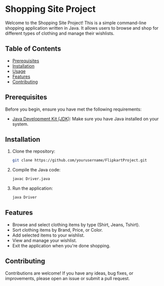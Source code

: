 # Shopping Site Project

Welcome to the Shopping Site  Project! This is a simple command-line shopping application written in Java. It allows users to browse and shop for different types of clothing and manage their wishlists.

## Table of Contents

- [Prerequisites](#prerequisites)
- [Installation](#installation)
- [Usage](#usage)
- [Features](#features)
- [Contributing](#contributing)

## Prerequisites

Before you begin, ensure you have met the following requirements:

- [Java Development Kit (JDK)](https://www.oracle.com/java/technologies/javase-downloads.html): Make sure you have Java installed on your system.

## Installation

1. Clone the repository:

   ```sh
   git clone https://github.com/yourusername/FlipkartProject.git

2. Compile the Java code:
   ```sh
   javac Driver.java

3. Run the application:
   ```sh
   java Driver

## Features
- Browse and select clothing items by type (Shirt, Jeans, Tshirt).
- Sort clothing items by Brand, Price, or Color.
- Add selected items to your wishlist.
- View and manage your wishlist.
- Exit the application when you're done shopping.

## Contributing
Contributions are welcome! If you have any ideas, bug fixes, or improvements, please open an issue or submit a pull request.
